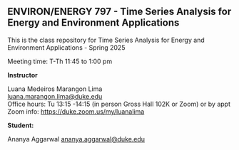 ## ENVIRON/ENERGY 797 - Time Series Analysis for Energy and Environment Applications

This is the class repository for Time Series Analysis for Energy and Environment Applications - Spring 2025 <br>

Meeting time: T-Th 11:45 to 1:00 pm <br>

**Instructor** <br>

Luana Medeiros Marangon Lima <br>
luana.marangon.lima@duke.edu <br>
Office hours: Tu 13:15 -14:15 (in person Gross Hall 102K or Zoom) or by appt <br>
Zoom info: https://duke.zoom.us/my/luanalima

**Student:** <br>

Ananya Aggarwal
ananya.aggarwal@duke.edu
